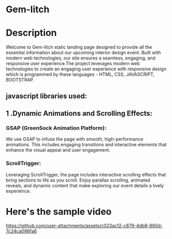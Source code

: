 # Gem-litch


# Description

Welcome to Gem-litch static landing page designed to provide all the essential information about our upcoming interior design event. Built with modern web technologies, our site ensures a seamless, engaging, and responsive user experience.The project leverages modern web technologies to create an engaging user experience with responsive design which is programmed by these languages -
HTML,
CSS,
JAVASCRIPT,
BOOTSTRAP.

<h2>javascript libraries used:<br>

<h2>1 .Dynamic Animations and Scrolling Effects:<br></h2>
<h3> GSAP (GreenSock Animation Platform):</h3>
We use GSAP to infuse the page with smooth, high-performance animations. This includes engaging transitions and interactive elements that enhance the visual appeal and          user engagement.
<h3> ScrollTrigger: </h3>
Leveraging ScrollTrigger, the page includes interactive scrolling effects that bring sections to life as you scroll. Enjoy parallax scrolling, animated reveals, and dynamic content that              make exploring our event details a lively experience.


# __Here's the sample video__


https://github.com/user-attachments/assets/c023ac12-c879-4db8-860d-7c24ca086fa6


